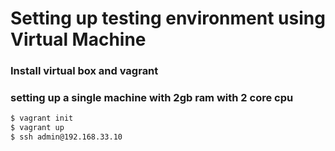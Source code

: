# Setting up testing environment using Virtual Machine

### Install virtual box and vagrant
### setting up a single machine with 2gb ram with 2 core cpu
```sh
$ vagrant init
$ vagrant up
$ ssh admin@192.168.33.10
```
